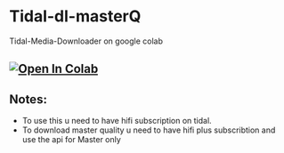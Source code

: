# Tidal-dl-masterQ
Tidal-Media-Downloader on google colab

## <a href="https://colab.research.google.com/github/tmatzxzone/tidal-dl-masterQ/blob/main/tidal_dl.ipynb" target="_parent"><img src="https://colab.research.google.com/assets/colab-badge.svg" alt="Open In Colab"/></a>

## **Notes:**
- To use this u need to have hifi subscription on tidal.
- To download master quality u need to have hifi plus subscribtion and use the api for Master only
